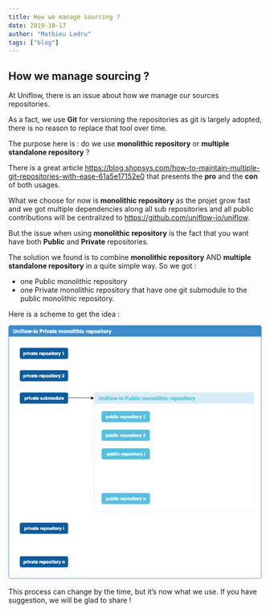 ```yaml
---
title: How we manage sourcing ?
date: 2019-10-17
author: "Mathieu Ledru"
tags: ["blog"]
---
```


## How we manage sourcing ?

At Uniflow, there is an issue about how we manage our sources repositories.

As a fact, we use **Git** for versioning the repositories as git is largely adopted, there is no reason to replace that tool over time.

The purpose here is : do we use **monolithic repository** or **multiple standalone repository** ?

There is a great article https://blog.shopsys.com/how-to-maintain-multiple-git-repositories-with-ease-61a5e17152e0 that presents the **pro** and the **con** of both usages.

What we choose for now is **monolithic repository** as the projet grow fast and we got multiple dependencies along all sub repositories and all public contributions will be centralized to https://github.com/uniflow-io/uniflow.

But the issue when using **monolithic repository** is the fact that you want have both **Public** and **Private** repositories.

The solution we found is to combine **monolithic repository** AND **multiple standalone repository** in a quite simple way. So we got :
- one Public monolithic repository
- one Private monolithic repository that have one git submodule to the public monolithic repository.

Here is a scheme to get the idea :

![scheme](images/scheme.png)

This process can change by the time, but it’s now what we use. If you have suggestion, we will be glad to share !
